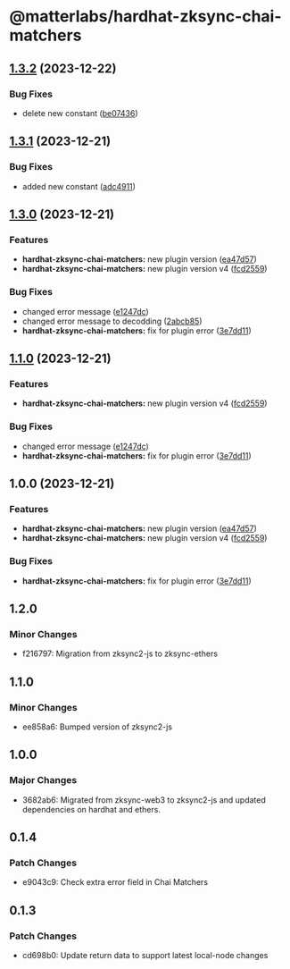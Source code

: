 # @matterlabs/hardhat-zksync-chai-matchers

## [1.3.2](https://github.com/kiriyaga/test-worklows/compare/@matterlabs/hardhat-zksync-chai-matchers-v1.3.1...@matterlabs/hardhat-zksync-chai-matchers-v1.3.2) (2023-12-22)


### Bug Fixes

* delete new constant ([be07436](https://github.com/kiriyaga/test-worklows/commit/be074364e9acff91cde2d40d9d6193dbbca9dde8))

## [1.3.1](https://github.com/kiriyaga/test-worklows/compare/@matterlabs/hardhat-zksync-chai-matchers-v1.3.0...@matterlabs/hardhat-zksync-chai-matchers-v1.3.1) (2023-12-21)


### Bug Fixes

* added new constant ([adc4911](https://github.com/kiriyaga/test-worklows/commit/adc4911dbf1c54087fdcedc36460d54d88b4755f))

## [1.3.0](https://github.com/kiriyaga/test-worklows/compare/@matterlabs/hardhat-zksync-chai-matchers-v1.2.0...@matterlabs/hardhat-zksync-chai-matchers-v1.3.0) (2023-12-21)


### Features

* **hardhat-zksync-chai-matchers:** new plugin version ([ea47d57](https://github.com/kiriyaga/test-worklows/commit/ea47d575ddf0bf051d6a1ab60b0dffa7a325f3bb))
* **hardhat-zksync-chai-matchers:** new plugin version v4 ([fcd2559](https://github.com/kiriyaga/test-worklows/commit/fcd2559e20ffbaef2ac3cf6629c1f2f7c6fe77c3))


### Bug Fixes

* changed error message ([e1247dc](https://github.com/kiriyaga/test-worklows/commit/e1247dc93d255e551eea81ec252960c081004dca))
* changed error message to decodding ([2abcb85](https://github.com/kiriyaga/test-worklows/commit/2abcb85fd4bb412a443e657958baa7aa1a60df3c))
* **hardhat-zksync-chai-matchers:** fix for plugin error ([3e7dd11](https://github.com/kiriyaga/test-worklows/commit/3e7dd11fe0a29ca7ba097a23f0097d344e156308))

## [1.1.0](https://github.com/kiriyaga/test-worklows/compare/@matterlabs/hardhat-zksync-chai-matchers@1.0.0...@matterlabs/hardhat-zksync-chai-matchers-v1.1.0) (2023-12-21)


### Features

* **hardhat-zksync-chai-matchers:** new plugin version v4 ([fcd2559](https://github.com/kiriyaga/test-worklows/commit/fcd2559e20ffbaef2ac3cf6629c1f2f7c6fe77c3))


### Bug Fixes

* changed error message ([e1247dc](https://github.com/kiriyaga/test-worklows/commit/e1247dc93d255e551eea81ec252960c081004dca))
* **hardhat-zksync-chai-matchers:** fix for plugin error ([3e7dd11](https://github.com/kiriyaga/test-worklows/commit/3e7dd11fe0a29ca7ba097a23f0097d344e156308))

## 1.0.0 (2023-12-21)


### Features

* **hardhat-zksync-chai-matchers:** new plugin version ([ea47d57](https://github.com/kiriyaga/test-worklows/commit/ea47d575ddf0bf051d6a1ab60b0dffa7a325f3bb))
* **hardhat-zksync-chai-matchers:** new plugin version v4 ([fcd2559](https://github.com/kiriyaga/test-worklows/commit/fcd2559e20ffbaef2ac3cf6629c1f2f7c6fe77c3))


### Bug Fixes

* **hardhat-zksync-chai-matchers:** fix for plugin error ([3e7dd11](https://github.com/kiriyaga/test-worklows/commit/3e7dd11fe0a29ca7ba097a23f0097d344e156308))

## 1.2.0

### Minor Changes

- f216797: Migration from zksync2-js to zksync-ethers

## 1.1.0

### Minor Changes

- ee858a6: Bumped version of zksync2-js

## 1.0.0

### Major Changes

- 3682ab6: Migrated from zksync-web3 to zksync2-js and updated dependencies on hardhat and ethers.

## 0.1.4

### Patch Changes

- e9043c9: Check extra error field in Chai Matchers

## 0.1.3

### Patch Changes

- cd698b0: Update return data to support latest local-node changes
